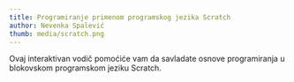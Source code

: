 ```yaml
---
title: Programiranje primenom programskog jezika Scratch
author: Nevenka Spalević
thumb: media/scratch.png
---
```


Ovaj interaktivan vodič pomoćiće vam da savladate osnove programiranja u blokovskom programskom jeziku Scratch.
